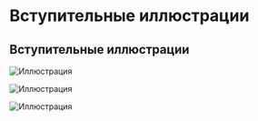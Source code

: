# Вступительные иллюстрации

## Вступительные иллюстрации

![Иллюстрация](assets/illustrations/img_img_34534)

![Иллюстрация](assets/illustrations/img_img_34535)

![Иллюстрация](assets/illustrations/img_img_34536)